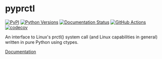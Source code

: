 # pyprctl

[![PyPI](https://img.shields.io/pypi/v/pyprctl)](https://pypi.org/project/pyprctl)
[![Python Versions](https://img.shields.io/pypi/pyversions/pyprctl)](https://pypi.org/project/pyprctl)
[![Documentation Status](https://readthedocs.org/projects/pyprctl/badge/?version=latest)](https://pyprctl.readthedocs.io/en/latest/?badge=latest)
[![GitHub Actions](https://github.com/cptpcrd/pyprctl/workflows/CI/badge.svg?branch=master&event=push)](https://github.com/cptpcrd/pyprctl/actions?query=workflow%3ACI+branch%3Amaster+event%3Apush)
[![codecov](https://codecov.io/gh/cptpcrd/pyprctl/branch/master/graph/badge.svg)](https://codecov.io/gh/cptpcrd/pyprctl)

An interface to Linux's prctl() system call (and Linux capabilities in general) written in pure Python using ctypes.

[Documentation](https://pyprctl.readthedocs.io/en/latest/)
